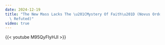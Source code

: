 ```yaml
---
date: 2024-12-19
title: "The New Mass Lacks The \u201CMystery Of Faith\u201D (Novus Ordo Modernists\
  \ Refuted)"
video: true
---
```



{{< youtube M95QyFIyHJI >}}

